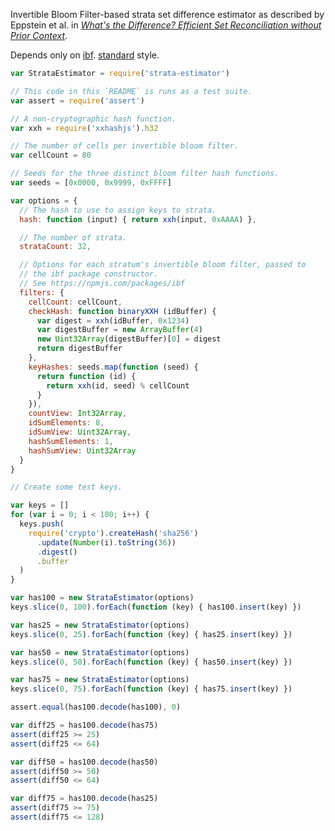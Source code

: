 Invertible Bloom Filter-based strata set difference estimator
as described by Eppstein et al. in
[_What's the Difference? Efficient Set Reconciliation without Prior Context_][1].

[1]: https://www.ics.uci.edu/~eppstein/pubs/EppGooUye-SIGCOMM-11.pdf

Depends only on [ibf]. [standard] style.

[ibf]: https://npmjs.com/packages/ibf

[standard]: https://npmjs.com/packages/standard

```javascript
var StrataEstimator = require('strata-estimator')

// This code in this `README` is runs as a test suite.
var assert = require('assert')

// A non-cryptographic hash function.
var xxh = require('xxhashjs').h32

// The number of cells per invertible bloom filter.
var cellCount = 80

// Seeds for the three distinct bloom filter hash functions.
var seeds = [0x0000, 0x9999, 0xFFFF]

var options = {
  // The hash to use to assign keys to strata.
  hash: function (input) { return xxh(input, 0xAAAA) },

  // The number of strata.
  strataCount: 32,

  // Options for each stratum's invertible bloom filter, passed to
  // the ibf package constructor.
  // See https://npmjs.com/packages/ibf
  filters: {
    cellCount: cellCount,
    checkHash: function binaryXXH (idBuffer) {
      var digest = xxh(idBuffer, 0x1234)
      var digestBuffer = new ArrayBuffer(4)
      new Uint32Array(digestBuffer)[0] = digest
      return digestBuffer
    },
    keyHashes: seeds.map(function (seed) {
      return function (id) {
        return xxh(id, seed) % cellCount
      }
    }),
    countView: Int32Array,
    idSumElements: 8,
    idSumView: Uint32Array,
    hashSumElements: 1,
    hashSumView: Uint32Array
  }
}

// Create some test keys.

var keys = []
for (var i = 0; i < 100; i++) {
  keys.push(
    require('crypto').createHash('sha256')
      .update(Number(i).toString(36))
      .digest()
      .buffer
  )
}

var has100 = new StrataEstimator(options)
keys.slice(0, 100).forEach(function (key) { has100.insert(key) })

var has25 = new StrataEstimator(options)
keys.slice(0, 25).forEach(function (key) { has25.insert(key) })

var has50 = new StrataEstimator(options)
keys.slice(0, 50).forEach(function (key) { has50.insert(key) })

var has75 = new StrataEstimator(options)
keys.slice(0, 75).forEach(function (key) { has75.insert(key) })

assert.equal(has100.decode(has100), 0)

var diff25 = has100.decode(has75)
assert(diff25 >= 25)
assert(diff25 <= 64)

var diff50 = has100.decode(has50)
assert(diff50 >= 50)
assert(diff50 <= 64)

var diff75 = has100.decode(has25)
assert(diff75 >= 75)
assert(diff75 <= 128)
```

